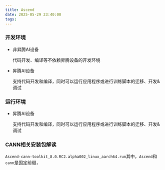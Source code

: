 ```yaml
---
title: Ascend
date: 2025-05-29 23:40:00
tags:
---
```


### 开发环境

- 非昇腾AI设备

  代码开发、编译等不依赖昇腾设备的开发环境

- 昇腾AI设备

  支持代码开发和编译，同时可以运行应用程序或进行训练脚本的迁移、开发&调试

### 运行环境

- 昇腾AI设备

  支持代码开发和编译，同时可以运行应用程序或进行训练脚本的迁移、开发&调试

### CANN相关安装包解读

`Ascend-cann-toolkit_8.0.RC2.alpha002_linux_aarch64.run`其中，`Ascend`和`cann`是固定前缀，





